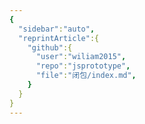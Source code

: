 ```yaml
---
{
  "sidebar":"auto",
  "reprintArticle":{
    "github":{
      "user":"wiliam2015",
      "repo":"jsprototype",
      "file":"闭包/index.md",
    }
  }
}
---
```

